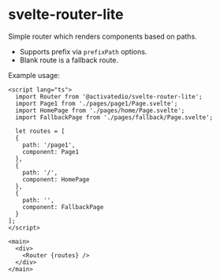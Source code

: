 # svelte-router-lite

Simple router which renders components based on paths.

- Supports prefix via `prefixPath` options.
- Blank route is a fallback route.

Example usage:

```
<script lang="ts">
  import Router from '@activatedio/svelte-router-lite';
  import Page1 from './pages/page1/Page.svelte';
  import HomePage from './pages/home/Page.svelte';
  import FallbackPage from './pages/fallback/Page.svelte';

  let routes = [
  {
    path: '/page1',
    component: Page1
  },
  {
    path: '/',
    component: HomePage
  },
  {
    path: '',
    component: FallbackPage
  }
];
</script>

<main>
  <div>
    <Router {routes} />
  </div>
</main>
```
